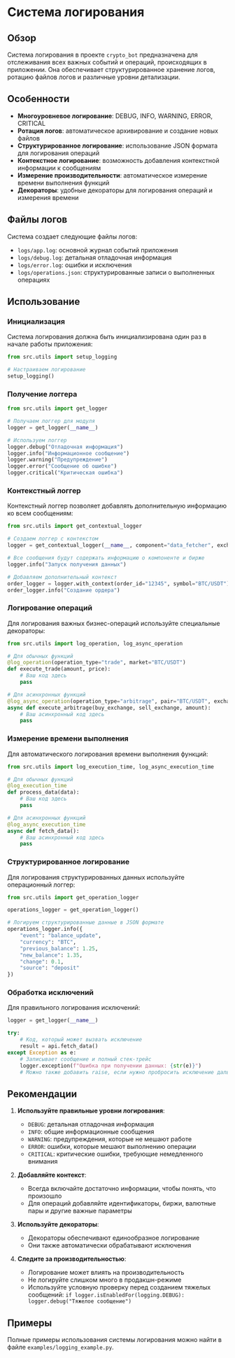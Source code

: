 # Система логирования

## Обзор

Система логирования в проекте `crypto_bot` предназначена для отслеживания всех важных событий и операций, происходящих в приложении. Она обеспечивает структурированное хранение логов, ротацию файлов логов и различные уровни детализации.

## Особенности

- **Многоуровневое логирование**: DEBUG, INFO, WARNING, ERROR, CRITICAL
- **Ротация логов**: автоматическое архивирование и создание новых файлов
- **Структурированное логирование**: использование JSON формата для логирования операций
- **Контекстное логирование**: возможность добавления контекстной информации к сообщениям
- **Измерение производительности**: автоматическое измерение времени выполнения функций
- **Декораторы**: удобные декораторы для логирования операций и измерения времени

## Файлы логов

Система создает следующие файлы логов:

- `logs/app.log`: основной журнал событий приложения
- `logs/debug.log`: детальная отладочная информация
- `logs/error.log`: ошибки и исключения
- `logs/operations.json`: структурированные записи о выполненных операциях

## Использование

### Инициализация

Система логирования должна быть инициализирована один раз в начале работы приложения:

```python
from src.utils import setup_logging

# Настраиваем логирование
setup_logging()
```

### Получение логгера

```python
from src.utils import get_logger

# Получаем логгер для модуля
logger = get_logger(__name__)

# Используем логгер
logger.debug("Отладочная информация")
logger.info("Информационное сообщение")
logger.warning("Предупреждение")
logger.error("Сообщение об ошибке")
logger.critical("Критическая ошибка")
```

### Контекстный логгер

Контекстный логгер позволяет добавлять дополнительную информацию ко всем сообщениям:

```python
from src.utils import get_contextual_logger

# Создаем логгер с контекстом
logger = get_contextual_logger(__name__, component="data_fetcher", exchange="binance")

# Все сообщения будут содержать информацию о компоненте и бирже
logger.info("Запуск получения данных")

# Добавляем дополнительный контекст
order_logger = logger.with_context(order_id="12345", symbol="BTC/USDT")
order_logger.info("Создание ордера")
```

### Логирование операций

Для логирования важных бизнес-операций используйте специальные декораторы:

```python
from src.utils import log_operation, log_async_operation

# Для обычных функций
@log_operation(operation_type="trade", market="BTC/USDT")
def execute_trade(amount, price):
    # Ваш код здесь
    pass

# Для асинхронных функций
@log_async_operation(operation_type="arbitrage", pair="BTC/USDT", exchanges=["binance", "kucoin"])
async def execute_arbitrage(buy_exchange, sell_exchange, amount):
    # Ваш асинхронный код здесь
    pass
```

### Измерение времени выполнения

Для автоматического логирования времени выполнения функций:

```python
from src.utils import log_execution_time, log_async_execution_time

# Для обычных функций
@log_execution_time
def process_data(data):
    # Ваш код здесь
    pass

# Для асинхронных функций
@log_async_execution_time
async def fetch_data():
    # Ваш асинхронный код здесь
    pass
```

### Структурированное логирование

Для логирования структурированных данных используйте операционный логгер:

```python
from src.utils import get_operation_logger

operations_logger = get_operation_logger()

# Логируем структурированные данные в JSON формате
operations_logger.info({
    "event": "balance_update",
    "currency": "BTC",
    "previous_balance": 1.25,
    "new_balance": 1.35,
    "change": 0.1,
    "source": "deposit"
})
```

### Обработка исключений

Для правильного логирования исключений:

```python
logger = get_logger(__name__)

try:
    # Код, который может вызвать исключение
    result = api.fetch_data()
except Exception as e:
    # Записывает сообщение и полный стек-трейс
    logger.exception(f"Ошибка при получении данных: {str(e)}")
    # Можно также добавить raise, если нужно пробросить исключение дальше
```

## Рекомендации

1. **Используйте правильные уровни логирования**:
   - `DEBUG`: детальная отладочная информация
   - `INFO`: общие информационные сообщения
   - `WARNING`: предупреждения, которые не мешают работе
   - `ERROR`: ошибки, которые мешают выполнению операции
   - `CRITICAL`: критические ошибки, требующие немедленного внимания

2. **Добавляйте контекст**:
   - Всегда включайте достаточно информации, чтобы понять, что произошло
   - Для операций добавляйте идентификаторы, биржи, валютные пары и другие важные параметры

3. **Используйте декораторы**:
   - Декораторы обеспечивают единообразное логирование
   - Они также автоматически обрабатывают исключения

4. **Следите за производительностью**:
   - Логирование может влиять на производительность
   - Не логируйте слишком много в продакшн-режиме
   - Используйте условную проверку перед созданием тяжелых сообщений: `if logger.isEnabledFor(logging.DEBUG): logger.debug("Тяжелое сообщение")`

## Примеры

Полные примеры использования системы логирования можно найти в файле `examples/logging_example.py`.

